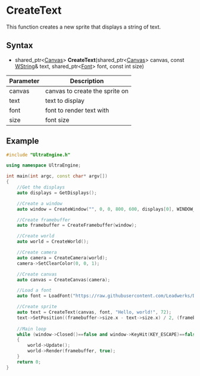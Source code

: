 # CreateText

This function creates a new sprite that displays a string of text.

## Syntax

- shared_ptr<[Canvas](Canvas.md)\> **CreateText**(shared_ptr<[Canvas](Canvas.md)\> canvas, const [WString](WString.md)& text, shared_ptr<[Font](Font.md)\> font, const int size)

| Parameter | Description |
|---|---|
| canvas | canvas to create the sprite on |
| text | text to display |
| font | font to render text with |
| size | font size |

## Example

```c++
#include "UltraEngine.h"

using namespace UltraEngine;

int main(int argc, const char* argv[])
{
    //Get the displays
    auto displays = GetDisplays();

    //Create a window
    auto window = CreateWindow("", 0, 0, 800, 600, displays[0], WINDOW_CENTER | WINDOW_TITLEBAR);

    //Create framebuffer
    auto framebuffer = CreateFramebuffer(window);

    //Create world
    auto world = CreateWorld();

    //Create camera
    auto camera = CreateCamera(world);
    camera->SetClearColor(0, 0, 1);

    //Create canvas
    auto canvas = CreateCanvas(camera);

    //Load a font
    auto font = LoadFont("https://raw.githubusercontent.com/Leadwerks/Documentation/master/Assets/Fonts/FreeSans.ttf");

    //Create sprite
    auto text = CreateText(canvas, font, "Hello, world!", 72);
    text->SetPosition((framebuffer->size.x - text->size.x) / 2, (framebuffer->size.y - text->size.y) / 2);
    
    //Main loop
    while (window->Closed()==false and window->KeyHit(KEY_ESCAPE)==false)
    {
        world->Update();
        world->Render(framebuffer, true);
    }
    return 0;
}
```
